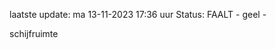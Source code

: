 laatste update: 
ma 13-11-2023 17:36   uur 
Status: FAALT - geel - 
<div class="service Y">schijfruimte</div>